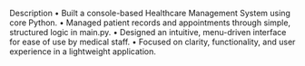 Description
•	Built a console-based Healthcare Management System using core Python.
•	Managed patient records and appointments through simple, structured logic in main.py.
•	Designed an intuitive, menu-driven interface for ease of use by medical staff.
•	Focused on clarity, functionality, and user experience in a lightweight application.

